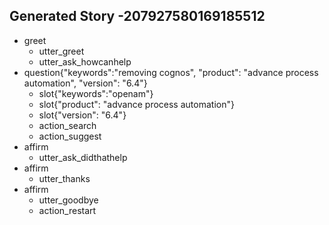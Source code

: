 ## Generated Story -207927580169185512
* greet
    - utter_greet
    - utter_ask_howcanhelp
* question{"keywords":"removing cognos", "product": "advance process automation", "version": "6.4"}
    - slot{"keywords":"openam"}
    - slot{"product": "advance process automation"}
    - slot{"version": "6.4"}
    - action_search
    - action_suggest
* affirm
    - utter_ask_didthathelp
* affirm
    - utter_thanks
* affirm
    - utter_goodbye
    - action_restart